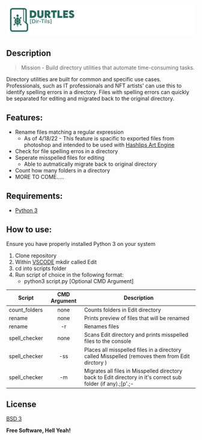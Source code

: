 ![Banner](https://github.com/PinedaVictor/Durtles/blob/main/docs/banner.jpg)

## Description

> Mission - Build directory utilities that automate time-consuming tasks.

Directory utilities are built for common and specific use cases. Professionals, such as IT professionals and NFT artists' can use this to identify spelling errors in a directory. Files with spelling errors can quickly be separated for editing and migrated back to the original directory.

## Features:

- Rename files matching a regular expression
  - As of 4/18/22 - This feature is spacific to exported files from photoshop and intended to be used with [Hashlips Art Engine](https://github.com/HashLips/hashlips_art_engine)
- Check for file spelling erros in a directory
- Seperate misspelled files for editing
  - Able to autmatically migrate back to original directory
- Count how many folders in a directory
- MORE TO COME.....

## Requirements:

- [Python 3](https://www.python.org/)

## How to use:

Ensure you have properly installed Python 3 on your system

1. Clone repository
2. Within [VSCODE](https://code.visualstudio.com/) mkdir called Edit
3. cd into scripts folder
4. Run script of choice in the following format:
   - python3 script.py [Optional CMD Argument]

| Script        | CMD Argument | Description                                                                                                   |
| ------------- | :----------: | ------------------------------------------------------------------------------------------------------------- |
| count_folders |     none     | Counts folders in Edit directory                                                                              |
| rename        |     none     | Prints preview of files that will be renamed                                                                  |
| rename        |      -r      | Renames files                                                                                                 |
| spell_checker |     none     | Scans Edit directory and prints misspelled files to the console                                               |
| spell_checker |     -ss      | Places all misspelled files in a directory called Misspelled (removes them from Edit dirctory )               |
| spell_checker |      -m      | Migrates all files in Misspelled directory back to Edit directory in it's correct sub folder (if any).;[p'.;- |

## License

[BSD 3](https://github.com/PinedaVictor/Durtles/blob/main/LICENSE)

**Free Software, Hell Yeah!**
